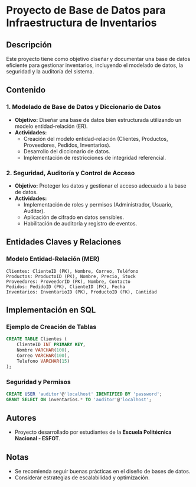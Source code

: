 # Proyecto de Base de Datos para Infraestructura de Inventarios

## Descripción
Este proyecto tiene como objetivo diseñar y documentar una base de datos eficiente para gestionar inventarios, incluyendo el modelado de datos, la seguridad y la auditoría del sistema.

## Contenido
### 1. Modelado de Base de Datos y Diccionario de Datos
- **Objetivo:** Diseñar una base de datos bien estructurada utilizando un modelo entidad-relación (ER).
- **Actividades:**
  - Creación del modelo entidad-relación (Clientes, Productos, Proveedores, Pedidos, Inventarios).
  - Desarrollo del diccionario de datos.
  - Implementación de restricciones de integridad referencial.

### 2. Seguridad, Auditoría y Control de Acceso
- **Objetivo:** Proteger los datos y gestionar el acceso adecuado a la base de datos.
- **Actividades:**
  - Implementación de roles y permisos (Administrador, Usuario, Auditor).
  - Aplicación de cifrado en datos sensibles.
  - Habilitación de auditoría y registro de eventos.

## Entidades Claves y Relaciones
### Modelo Entidad-Relación (MER)
```plaintext
Clientes: ClienteID (PK), Nombre, Correo, Teléfono
Productos: ProductoID (PK), Nombre, Precio, Stock
Proveedores: ProveedorID (PK), Nombre, Contacto
Pedidos: PedidoID (PK), ClienteID (FK), Fecha
Inventarios: InventarioID (PK), ProductoID (FK), Cantidad
```

## Implementación en SQL
### Ejemplo de Creación de Tablas
```sql
CREATE TABLE Clientes (
    ClienteID INT PRIMARY KEY,
    Nombre VARCHAR(100),
    Correo VARCHAR(100),
    Telefono VARCHAR(15)
);
```

### Seguridad y Permisos
```sql
CREATE USER 'auditor'@'localhost' IDENTIFIED BY 'password';
GRANT SELECT ON inventarios.* TO 'auditor'@'localhost';
```

## Autores
- Proyecto desarrollado por estudiantes de la **Escuela Politécnica Nacional - ESFOT**.

## Notas
- Se recomienda seguir buenas prácticas en el diseño de bases de datos.
- Considerar estrategias de escalabilidad y optimización.
